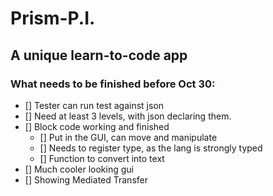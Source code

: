 # Prism-P.I.
## A unique learn-to-code app



### What needs to be finished before Oct 30:

- [] Tester can run test against json
- [] Need at least 3 levels, with json declaring them.
- [] Block code working and finished
  - [] Put in the GUI, can move and manipulate
  - [] Needs to register type, as the lang is strongly typed
  - [] Function to convert into text
- [] Much cooler looking gui
- [] Showing Mediated Transfer



